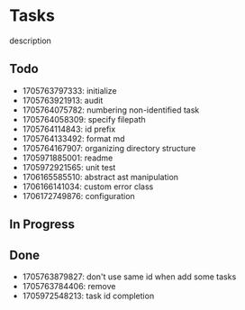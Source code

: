 # Tasks

description

## Todo

* 1705763797333: initialize
* 1705763921913: audit
* 1705764075782: numbering non-identified task
* 1705764058309: specify filepath
* 1705764114843: id prefix
* 1705764133492: format md
* 1705764167907: organizing directory structure
* 1705971885001: readme
* 1705972921565: unit test
* 1706165585510: abstract ast manipulation
* 1706166141034: custom error class
* 1706172749876: configuration

## In Progress

## Done

* 1705763879827: don't use same id when add some tasks
* 1705763784406: remove
* 1705972548213: task id completion
